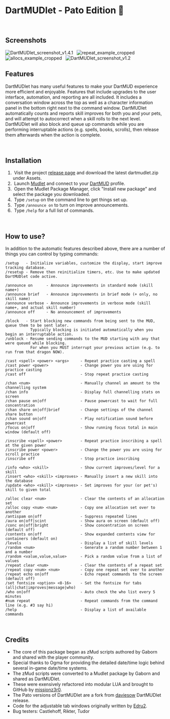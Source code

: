 # DartMUDlet  -  Pato Edition &#129414;

&nbsp;
## Screenshots
![DartMUDlet_screenshot_v1.4.1](https://github.com/user-attachments/assets/09d5b69f-57a1-4338-8055-5088e13c95e4)
&nbsp;
![repeat_example_cropped](https://github.com/user-attachments/assets/5cd282c7-ea0c-41b6-b86d-7c078fe23644)
&nbsp;
![allocs_example_cropped](https://github.com/user-attachments/assets/eeba2503-3f57-45a1-8362-2a4aa3de4c6d)
&nbsp;
![DartMUDlet_screenshot_v1.2](https://github.com/user-attachments/assets/80b1c2f1-cd70-40f7-866a-aae7df62825b)
&nbsp;
## Features
DartMUDlet has many useful features to make your DartMUD experience more efficient and enjoyable. Features that include upgrades to the user interface, automation, and reporting are all included. It includes a conversation window across the top as well as a character information panel in the bottom right next to the command window. DartMUDlet automatically counts and reports skill improves for both you and your pets, and will attempt to autocorrect when a skill rolls to the next level. DartMUDlet will also block and queue up commands while you are performing interruptable actions (e.g. spells, books, scrolls), then release them afterwards when the action is complete.

&nbsp;
## Installation
1. &nbsp;Visit the project [release page](https://github.com/Pato-elf/dartmudlet/releases) and download the latest dartmudlet.zip under Assets.
2. &nbsp;Launch [Mudlet](https://www.mudlet.org/) and connect to your [DartMUD](http://dartmud.com) profile.
3. &nbsp;Open the Mudlet Package Manager, click "Install new package" and select the package you downloaded.
4. &nbsp;Type `/setup` on the command line to get things set up.
5. &nbsp;Type `/announce on` to turn on improve announcements.
6. &nbsp;Type `/help` for a full list of commands.

&nbsp;
## How to use?
In addition to the automatic features described above, there are a number of things you can control by typing commands:

```
/setup   - Initialize variables, customize the display, start improve tracking database.
/resetup - Remove then reinitialize timers, etc. Use to make updated DartMUDlet code active.
```
```
/announce on      - Announce improvements in standard mode (skill name+)
/announce brief   - Announce improvements in brief mode (+ only, no skill name)
/announce verbose - Announce improvements in verbose mode (skill name+, and actual skill number)
/announce off     - No announcement of improvements
```
```
/block   - Start blocking new commands from being sent to the MUD, queue them to be sent later.
           Typically blocking is initiated automatically when you begin an interruptable action.
/unblock - Resume sending commands to the MUD starting with any that were queued while blocking.
           For when you MUST interrupt your previous action (e.g. to run from that dragon NOW).
```
```
/cast <spell> <power> <args>     - Repeat practice casting a spell
/cast power <power>              - Change power you are using for practice casting
/cast off                        - Stop repeat practice casting
```
```
/chan <num>                      - Manually channel an amount to the channelling system
/chan info                       - Display full channelling stats on screen
/chan pause on|off               - Pause powercast to wait for full concentration
/chan share on|off|brief         - Change settings of the channel share button
/chan sound on|off               - Play notification sound before powercast
/focus on|off                    - Show running focus total in main window (default off)
```
```
/inscribe <spell> <power>        - Repeat practice inscribing a spell at the given power
/inscribe power <power>          - Change the power you are using for scroll practice
/inscribe off                    - Stop practice inscribing 
```
```
/info <who> <skill>              - Show current improves/level for a skill
/insert <who> <skill> <improves> - Manually insert a new skill into the database
/update <who> <skill> <improves> - Set improves for your (or pet's) skill to given total
```
```
/alloc clear <num>               - Clear the contents of an allocation set
/alloc copy <num> <num>          - Copy one allocation set over to another
/antispam on|off                 - Suppress repeated lines
/aura on|off|scint               - Show aura on screen (default off)
/conc on|off|bright              - Show concentration on screen (default off)
/contents on|off                 - Show expanded contents view for containers (default on)
/levels                          - Display a list of skill levels
/random <num>                    - Generate a random number between 1 and a number
/random <value,value,value>      - Pick a random value from a list of values
/repeat clear <num>              - Clear the contents of a repeat set
/repeat copy <num> <num>         - Copy one repeat set over to another
/repeat echo on|off              - Echo repeat commands to the screen (default off)
/set fontsize <option> <8-16>    - Set the fontsize for tabs (all|chat|improves|message|who)
/who on|off                      - Auto check the who list every 5 minutes
#num repeat                      - Repeat commands from the command line (e.g. #3 say hi)
/help                            - Display a list of available commands
```

&nbsp;
## Credits
- The core of this package began as zMud scripts authored by Gaborn and shared with the player community.
- Special thanks to Ogma for providing the detailed date/time logic behind several in-game date/time systems.
- The zMud scripts were converted to a Mudlet package by Gaborn and shared as DartMUDlet.
- These were exensively refactored into modular LUA and brought to GitHub by [missionz3r0](https://github.com/missionz3r0).
- The Pato versions of DartMUDlet are a fork from [daviesow](https://github.com/daviesow) DartMUDlet release.
- Code for the adjustable tab windows originally written by [Edru2](https://github.com/Edru2).
- Bug testers: Castlehoff, Rikter, Tudor
